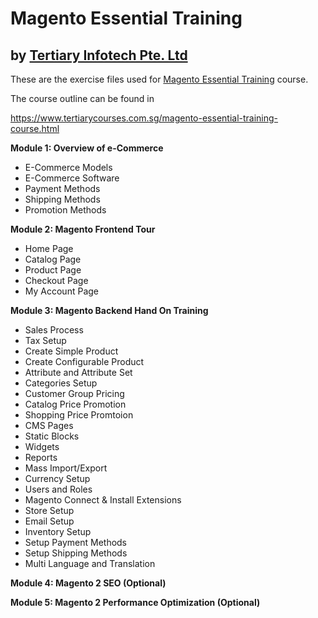 # Magento Essential Training
## by [Tertiary Infotech Pte. Ltd](https://www.tertiarycourses.com.sg/)

These are the exercise files used for [Magento Essential Training](https://www.tertiarycourses.com.sg/magento-essential-training-course.html) course. 

The course outline can be found in 

https://www.tertiarycourses.com.sg/magento-essential-training-course.html

<p><strong>Module 1: Overview of e-Commerce</strong></p>
<ul>
<li>E-Commerce Models</li>
<li>E-Commerce Software</li>
<li>Payment Methods</li>
<li>Shipping Methods</li>
<li>Promotion Methods</li>
</ul>
<p><strong>Module 2: Magento Frontend Tour</strong></p>
<ul>
<li>Home Page</li>
<li>Catalog Page</li>
<li>Product Page</li>
<li>Checkout Page</li>
<li>My Account Page&nbsp;</li>
</ul>
<p><strong>Module 3: Magento Backend Hand On Training</strong></p>
<ul>
<li>Sales Process</li>
<li>Tax Setup</li>
<li>Create Simple Product&nbsp;</li>
<li>Create Configurable Product&nbsp;</li>
<li>Attribute and Attribute Set&nbsp;</li>
<li>Categories Setup</li>
<li>Customer Group Pricing</li>
<li>Catalog Price Promotion</li>
<li>Shopping Price Promtoion</li>
<li>CMS Pages</li>
<li>Static Blocks</li>
<li>Widgets</li>
<li>Reports</li>
<li>Mass Import/Export</li>
<li>Currency Setup</li>
<li>Users and Roles</li>
<li>Magento Connect &amp; Install Extensions</li>
<li>Store Setup</li>
<li>Email Setup</li>
<li>Inventory Setup</li>
<li>Setup Payment Methods</li>
<li>Setup Shipping Methods</li>
<li>Multi Language and Translation</li>
</ul>
<p><strong>Module 4: Magento 2 SEO (Optional)</strong></p>
<p><strong>Module 5: Magento 2  Performance Optimization (Optional)</strong></p>
